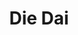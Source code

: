 ﻿---
# Display name
title: Die Dai

# Username (this should match the folder name)
authors:
- Die Dai

# Is this the primary user of the site?
superuser: false

# Role/position
role: Postdoc of Chen Lab

# Organizations/Affiliations
organizations:
- name: Huazhong University of Science and Technology
  url: ""

# Short bio (displayed in user profile at end of posts)
bio: 

interests:
- Systems biology
- Metagenomics
- Bioinformatics


education:
  courses:
  - course: Ph.D. in China Pharmaceutical university
    institution: Ph.D. in China Pharmaceutical university
    year: 2017
  - course: Bachelor of China Pharmaceutical university
    institution: China Pharmaceutical university
    year: 2012


# Social/Academic Networking
# For available icons, see: https://sourcethemes.com/academic/docs/page-builder/#icons
#   For an email link, use "fas" icon pack, "envelope" icon, and a link in the
#   form "mailto:your-email@example.com" or "#contact" for contact widget.

# Link to a PDF of your resume/CV from the About widget.
# To enable, copy your resume/CV to `static/files/cv.pdf` and uncomment the lines below.
# - icon: cv
#   icon_pack: ai
#   link: files/cv.pdf

# Enter email to display Gravatar (if Gravatar enabled in Config)
email: ""

# Organizational groups that you belong to (for People widget)
#   Set this to `[]` or comment out if you are not using People widget.
user_groups:
- Postdocs
---
